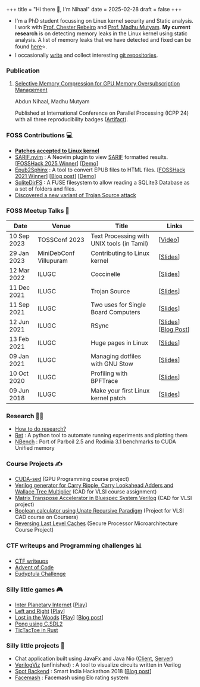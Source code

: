 +++
title = "Hi there 👋, I'm Nihaal"
date = 2025-02-28
draft = false
+++

- I'm a PhD student focussing on Linux kernel security and Static analysis. I work with [Prof. Chester Rebeiro](https://cse.iitm.ac.in/~chester/) and [Prof. Madhu Mutyam](https://cse.iitm.ac.in/~madhu/).
  **My current research** is on detecting memory leaks in the Linux kernel using static analysis. A list of memory leaks that we have detected and fixed can be found [here](https://docs.google.com/spreadsheets/d/e/2PACX-1vREgEjH21e0OygLBQ8D20FkhNTDXCrZIDkwWykv21STmx16QlgFiveawTFcTD6Bs2R0pHVoeC2nzDrT/pubhtml)⭐.
- I occasionally [write](#posts) and collect interesting [git repositories](https://github.com/nifey?tab=stars).

### Publication

1. [Selective Memory Compression for GPU Memory Oversubscription Management](https://dl.acm.org/doi/abs/10.1145/3673038.3673058)

    Abdun Nihaal, Madhu Mutyam
  
    Published at International Conference on Parallel Processing (ICPP 24) with all three reproducibility badges ([Artifact](https://zenodo.org/records/12917001)).

### FOSS Contributions 💻
- [**Patches accepted to Linux kernel**](https://git.kernel.org/pub/scm/linux/kernel/git/next/linux-next.git/log/?qt=author&q=abdun+Nihaal)
- [SARIF.nvim](https://github.com/nifey/sarif.nvim) : A Neovim plugin to view [SARIF](https://sarifweb.azurewebsites.net/) formatted results. [[FOSSHack 2025 Winner](https://forum.fossunited.org/t/foss-hack-2025-results/5541/6)] [[Demo](https://drive.google.com/file/d/1twjMVKDfBfCQH8s54CxTjrR7ssvYatuU/view)]
- [Epub2Sphinx](https://github.com/nifey/epub2sphinx) : A tool to convert EPUB files to HTML files. [[FOSSHack 2021 Winner](https://forum.fossunited.org/t/foss-hack-2021-results/957)] [[Blog post](https://nihaal.me/post/fosshack_2021/)] [[Demo](https://drive.google.com/file/d/1yB5dfDtlfZ8K9rm0uYAPy008jZmMSUL-/view)]
- [SqliteDirFS](https://github.com/nifey/sqlitedirfs) : A FUSE filesystem to allow reading a SQLite3 Database as a set of folders and files.
- [Discovered a new variant of Trojan Source attack](https://github.com/nickboucher/trojan-source/pull/21)

### FOSS Meetup Talks 🎤

| Date        | Venue                   | Title                                      | Links                                                  |
| ----------- | ----------------------- | ------------------------------------------ | ------------------------------------------------------ |
| 10 Sep 2023 | TOSSConf 2023           | Text Processing with UNIX tools (in Tamil) | [[Video](https://www.youtube.com/watch?v=70yJ3pyqtps)] | 
| 29 Jan 2023 | MiniDebConf Villupuram  | Contributing to Linux kernel | [[Slides](https://nihaal.me/reveal.js/presentations/ilugc/contributing_to_linux_kernel_minidebconf.pdf)] |
| 12 Mar 2022 | ILUGC | Coccinelle | [[Slides](https://nihaal.me/reveal.js/presentations/ilugc/coccinelle)] |
| 11 Dec 2021 | ILUGC | Trojan Source | [[Slides](https://nihaal.me/reveal.js/presentations/ilugc/trojan_source)] |
| 11 Sep 2021 | ILUGC | Two uses for Single Board Computers | [[Slides](https://nihaal.me/reveal.js/presentations/ilugc/znc_pihole)] |
| 12 Jun 2021 | ILUGC | RSync | [[Slides](https://nihaal.me/reveal.js/presentations/ilugc/rsync)] [[Blog Post](https://nihaal.me/post/rsync/)] |
| 13 Feb 2021 | ILUGC | Huge pages in Linux | [[Slides](https://nihaal.me/reveal.js/presentations/thp/)] |
| 09 Jan 2021 | ILUGC | Managing dotfiles with GNU Stow | [[Slides](https://nihaal.me/reveal.js/presentations/stow/)] |
| 10 Oct 2020 | ILUGC | Profiling with BPFTrace | [[Slides](https://nihaal.me/reveal.js/presentations/bpftrace/)] |
| 09 Jun 2018 | ILUGC | Make your first Linux kernel patch | [[Slides](https://nihaal.me/reveal.js/presentations/kernelpatch/)] |

### Research 👨‍🎓
- [How to do research?](https://nihaal.me/post/how_to_research/)
- [Ret](https://github.com/nifey/ret) : A python tool to automate running experiments and plotting them
- [NBench](https://github.com/nifey/nbench) : Port of Parboil 2.5 and Rodinia 3.1 benchmarks to CUDA Unified memory 

### Course Projects ✍️
- [CUDA-sed](https://github.com/nifey/CUDA-sed) (GPU Programming course project)
- [Verilog generator for Carry Ripple, Carry Lookahead Adders and Wallace Tree Multiplier](https://github.com/nifey/cad_for_vlsi) (CAD for VLSI course assignment)
- [Matrix Transpose Accelerator in Bluespec System Verilog](https://github.com/nifey/bluespec_project) (CAD for VLSI project)
- [Boolean calculator using Unate Recursive Paradigm](https://github.com/nifey/urp) (Project for VLSI CAD course on Coursera)
- [Reversing Last Level Caches](https://github.com/nifey/reverse_llc) (Secure Processor Microarchitecture Course Project)

### CTF writeups and Programming challenges 📊
- [CTF writeups](https://github.com/nifey/ctf)
- [Advent of Code](https://github.com/nifey/advent_of_code)
- [Eudyptula Challenge](https://github.com/nifey/eudyptula)

### Silly little games 🎮
- [Inter Planetary Internet](https://github.com/nifey/ipi) [[Play](https://js13kgames.com/2020/games/inter-planetary-internet)]
- [Left and Right](https://github.com/nifey/leftandright) [[Play](https://js13kgames.com/games/left-and-right)]
- [Lost in the Woods](https://github.com/nifey/lost-in-the-woods) [[Play](https://js13kgames.com/games/lost-in-the-woods)] [[Blog post](https://nihaal.me/post/2017-10-20-lost-in-the-woods-my-entry-for-js13kgames/)]
- [Pong using C,SDL2](https://github.com/nifey/pong) 
- [TicTacToe in Rust](https://github.com/nifey/tictactoe)

### Silly little projects 🧭
- Chat application built using JavaFx and Java Nio ([Client](https://github.com/nifey/ChatApplication-Client), [Server](https://github.com/nifey/ChatApplication-Server))
- [VerilogViz](https://github.com/nifey/VerilogViz) (unfinished) : A tool to visualize circuits written in Verilog
- [Spot Backend](https://github.com/nifey/Spot_Backend) : Smart India Hackathon 2018 [[Blog post](https://nihaal.me/post/2018-09-15-smart-india-hackathon-2018/)]
- [Facemash](https://github.com/nifey/Facemash) : Facemash using Elo rating system
